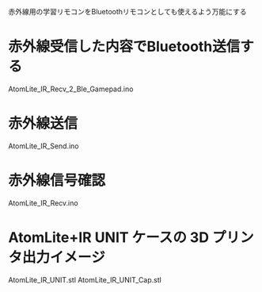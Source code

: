 
赤外線用の学習リモコンをBluetoothリモコンとしても使えるよう万能にする

# 赤外線受信した内容でBluetooth送信する

AtomLite_IR_Recv_2_Ble_Gamepad.ino

# 赤外線送信

AtomLite_IR_Send.ino

# 赤外線信号確認

AtomLite_IR_Recv.ino

# AtomLite+IR UNIT ケースの 3D プリンタ出力イメージ

AtomLite_IR_UNIT.stl
AtomLite_IR_UNIT_Cap.stl
